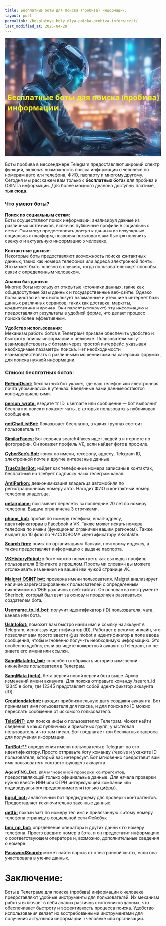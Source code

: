 ```yaml
---
title: Бесплатные боты для поиска (пробива) информации.
layout: post
permalink: /besplatnye-boty-dlya-poiska-probiva-informaczii/
last_modified_at: 2025-04-28
---
```


![](/images/freebot1.webp)

Боты пробива в мессенджере Telegram предоставляют широкий спектр функций, включая возможность поиска информации о человеке по номерам авто или телефона, ФИО, паспарту и многому другому. Сегодня мы расскажем вам только о **бесплатных ботах** для пробива и OSINTа информации. Для более мощного деанона доступны платные, **[тык сюда](https://probiv.github.io/top-5-luchshih-bota-telegram-dlya-probiva/)**.


### **Что умеют боты?**

**Поиск по социальным сетям:**  
Боты осуществляют поиск информации, анализируя данные из различных источников, включая публичные профили в социальных сетях. Они могут предоставлять доступ к данным из популярных социальных платформ, позволяя пользователям быстро получить свежую и актуальную информацию о человеке.

**Контактные данные:**  
Некоторые боты предоставляют возможность поиска контактных данных, таких как номера телефонов или адреса электронной почты. Это может быть полезно в случаях, когда пользователь ищет способы связи с определенным человеком.

**Анализ баз данных:**  
Многие боты используют открытые источники данных, такие как общедоступные базы данных и государственные веб-сайты. Однако большинство из них использует взломанные и утекшие в интернет базы данных различных сервисов, таких как доставка, маркеты, кредитование и прочее. Они парсят (копируют) эту информацию и предоставляют результаты в удобной форме, что делает процесс поиска более эффективным.

**Удобство использования:**  
Механизм работы ботов в Телеграме призван обеспечить удобство и быстроту поиска информации о человеке. Пользователи могут взаимодействовать с ботами через простой интерфейс, указывая необходимые параметры поиска. Нет необходимости взаимодействовать с различными мошенниками на хакерских форумах, для поиска нужной информации.

### Список бесплатных ботов:

**[ReFindOsint:](/ReFindOsintBot/)** бесплатный бот укажет, где ваш телефон или электронная почта упоминались в утечках. Введенные вами данные остаются конфиденциальными.

**[person_wrote:](https://t.me/where_a_person_wrote_bot)** введите тг ID, username или сообщение — бот выполнит бесплатно поиск и покажет чаты, в которых пользователь публиковал сообщения.

**[getChatListBot:](https://t.me/getchatlistbot)** Показывает бесплатно, в каких группах состоит пользователь тг.

**[SimilarFaces:](https://t.me/similarfacesBot)** Бот сервиса search4faces ищет людей в интернете по фотографии. Он покажет профиль VK, если найдет фото в профиле.

**[CyberSec’s Bot:](https://t.me/karma_cybersec_bot)** поиск по имени, телефону, адресу, Telegram ID, электронной почте и другие интересные данные.

**[TrueCallerBot:](https://t.me/TrueCaller_Z_Bot)** найдет как телефонные номера записаны в контактах, бесплатный но требует подписку на их телеграм канал.

**[AntiParkon:](https://t.me/Antiparkongogobot)** деанонимизация владельца автомобиля по регистрационному номеру авто. Находит ФИО и контактный номер телефона владельца.

**[getairplane:](https://t.me/getairplane_bot)** показывает перелеты за последние 20 лет по номеру телефона. Выдача ограничена 3 строчками.

**[phone_bot:](https://t.me/glaztesting_bot)** пробив по номеру телефона, email-адресу, идентификаторам в Facebook и VK. Также может искать номера телефона по имени (функционал ограничен вашим регионом). Также выдает до 10 фото по ЧИСЛОВОМУ идентификатору VKontakte.

**[Search firm:](https://t.me/Search_firm_bot)** поиск по организациям, банкам, почтовому индексу, а также предоставляет информацию о выдаче паспорта.

**[VKHistoryRobot:](https://t.me/VKHistoryRobot)** в боте можно посмотреть как выглядел профиль пользователя ВКонтакте в прошлом. Простыми словами вы можете отслеживать изменения на вашей или чужой странице VK.

**[Maigret OSINT bot:](https://t.me/osint_maigret_bot)** проверка имени пользователя. Maigret анализирует наличие зарегистрированных пользователей с определенным никнеймом на 1366 различных веб-сайтах. Он основан на инструменте Sherlock, который был взят за основу и продолжен развиваться создателем бота.

**[Username_to_id_bot:](https://t.me/username_to_id_bot)** получит идентификатор (ID) пользователя, чата, канала или бота.

**[UsInfoBot:](https://t.me/usinfobot)** поможет вам быстро найти имя и ссылку на аккаунт в Telegram, используя идентификатор (ID). Работает в режиме инлайн, что позволяет вам просто ввести @usinfobot и идентификатор в поле ввода сообщения, чтобы мгновенно получить необходимую информацию. Это особенно удобно, если вы ищете конкретный аккаунт в Telegram, но не знаете его имени или ссылки.

**[SangMataInfo_bot:](https://t.me/SangMataInfo_bot)** способен отображать историю изменений никнеймов пользователя в Телеграм.

**[SangMata (beta):](https://t.me/SangMata_beta_bot)** бета версия новой версии бота выше. Архив изменений имени аккаунта. Для поиска отправьте команду /search\_id 12345 в боте, где 12345 представляет собой идентификатор аккаунта (ID).

**[Creationdatebot:](https://t.me/creationdatebot)** находит приблизительную дату создания аккаунта. Бот принимает имя пользователя для поиска, и для поиска по ID можно переслать сообщение от искомого пользователя.

**[TeleSINT:](https://t.me/telesint_2025_bot)** для поиска инфы о пользователях Телеграм. Может найти сведения в каких публичных и приватных групп, участвовал пользователь и что там писал. Бот предлагает три бесплатных запроса для получения информации.

**[TuriBot:**](https://t.me/TuriBot)** определения имени пользователя в Telegram по его идентификатору. Просто отправьте боту команду /resolve и укажите ID пользователя, который вас интересует. Бот мгновенно предоставит вам имя пользователя соответствующего аккаунта.

**[AgentFNS_Bot:](https://t.me/AgentFNS_bot)** для мгновенной проверки контрагентов, предоставляющий только официальные данные. Для начала проверки нужно ввести ИНН или ОГРН интересующей компании или индивидуального предпринимателя (только цифры).

**[Egrul_bot:](https://t.me/egrul_bot)** аналогичный бот предыдущему для проверки контрагентов. Предоставляет исключительно законные данные.

**[getfb:](https://t.me/getfb_bot)** показывает по номеру тел имя и привязанную к этому номеру телефона страницу в социальной сети Фейсбук

**[bmi_np_bot:](https://t.me/MNProbot)** определение оператора и других данных по номеру телефона. Просто введите номер в бота, и он предоставит информацию о соответствующем операторе и, возможно, дополнительные сведения о номере.

**[PasswordSearch:](https://t.me/PasswordSearchBot)** может найти пароль от электронной почты, если она участвовала в утечке данных.

# **Заключение:**

Боты в Телеграме для поиска (пробива) информации о человеке предоставляют удобные инструменты для пользователей. Их механизм работы включает в себя анализ различных источников данных, что обеспечивает быстроту и эффективность процесса поиска. Удобство использования делает их востребованными инструментами для получения актуальной информации о человеке или организации.
